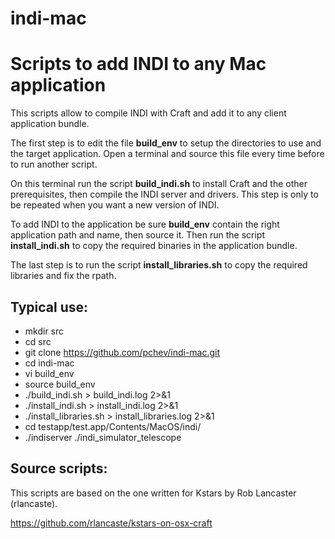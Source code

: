 # indi-mac
# Scripts to add INDI to any Mac application

This scripts allow to compile INDI with Craft and add it to any client application bundle.

The first step is to edit the file **build_env** to setup the directories to use and the target application.
Open a terminal and source this file every time before to run another script.

On this terminal run the script **build_indi.sh** to install Craft and the other prerequisites, then compile the INDI server and drivers.
This step is only to be repeated when you want a new version of INDI.

To add INDI to the application be sure **build_env** contain the right application path and name, then source it. Then run the script **install_indi.sh** to copy the required binaries in the application bundle.

The last step is to run the script **install_libraries.sh** to copy the required libraries and fix the rpath.

## Typical use:

- mkdir src 
- cd src
- git clone https://github.com/pchev/indi-mac.git
- cd indi-mac
- vi build_env
- source build_env
- ./build_indi.sh > build_indi.log 2>&1
- ./install_indi.sh > install_indi.log 2>&1
- ./install_libraries.sh > install_libraries.log 2>&1
- cd testapp/test.app/Contents/MacOS/indi/
- ./indiserver ./indi_simulator_telescope

## Source scripts:

This scripts are based on the one written for Kstars by Rob Lancaster (rlancaste). 

https://github.com/rlancaste/kstars-on-osx-craft

